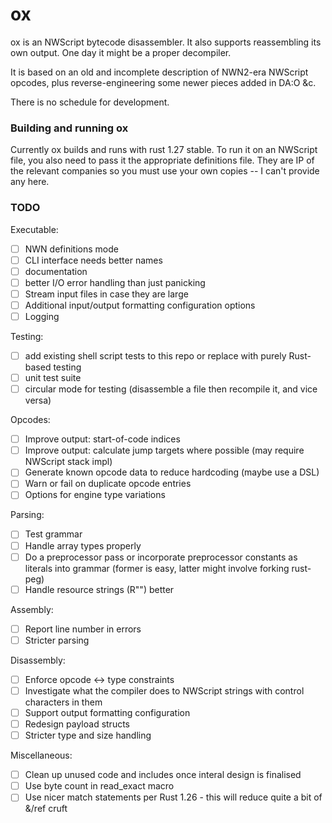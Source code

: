 ox
==

ox is an NWScript bytecode disassembler. It also supports reassembling its own output.
One day it might be a proper decompiler.

It is based on an old and incomplete description of NWN2-era NWScript opcodes, plus reverse-engineering some newer pieces added in DA:O &c.

There is no schedule for development.

### Building and running ox

Currently ox builds and runs with rust 1.27 stable. To run it on an NWScript file, you also need to pass it the appropriate definitions file. They are IP of the relevant companies so you must use your own copies -- I can't provide any here.

### TODO

Executable:

- [ ] NWN definitions mode
- [ ] CLI interface needs better names
- [ ] documentation
- [ ] better I/O error handling than just panicking
- [ ] Stream input files in case they are large
- [ ] Additional input/output formatting configuration options
- [ ] Logging

Testing:

- [ ] add existing shell script tests to this repo or replace with purely Rust-based testing
- [ ] unit test suite
- [ ] circular mode for testing (disassemble a file then recompile it, and vice versa)

Opcodes:

- [ ] Improve output: start-of-code indices
- [ ] Improve output: calculate jump targets where possible (may require NWScript stack impl)
- [ ] Generate known opcode data to reduce hardcoding (maybe use a DSL)
- [ ] Warn or fail on duplicate opcode entries
- [ ] Options for engine type variations

Parsing:

- [ ] Test grammar
- [ ] Handle array types properly
- [ ] Do a preprocessor pass or incorporate preprocessor constants as literals into grammar (former is easy, latter might involve forking rust-peg)
- [ ] Handle resource strings (R"") better

Assembly:

- [ ] Report line number in errors
- [ ] Stricter parsing

Disassembly:

- [ ] Enforce opcode <-> type constraints
- [ ] Investigate what the compiler does to NWScript strings with control characters in them
- [ ] Support output formatting configuration
- [ ] Redesign payload structs
- [ ] Stricter type and size handling

Miscellaneous:

- [ ] Clean up unused code and includes once interal design is finalised
- [ ] Use byte count in read_exact macro
- [ ] Use nicer match statements per Rust 1.26 - this will reduce quite a bit of &/ref cruft
